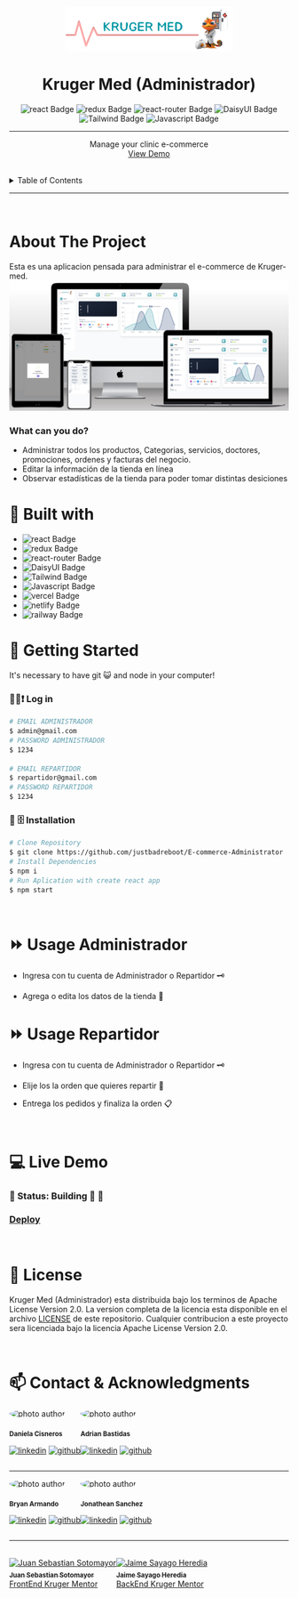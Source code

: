 <br />
<div align="center">
  <a href="https://github.com/justbadreboot/E-commerce-Administrator">
    <img src="./public/images/logo-template.png" alt="Logo" width="300" height="80">
  </a>

  <h1 align="center">Kruger Med (Administrador)</h1>

![react Badge](https://img.shields.io/badge/React-20232A?style=for-the-badge&logo=react&logoColor=61DAFB)
![redux Badge](https://img.shields.io/badge/Redux-593D88?style=for-the-badge&logo=redux&logoColor=white)
![react-router Badge](https://img.shields.io/badge/React_Router-CA4245?style=for-the-badge&logo=react-router&logoColor=white)
![DaisyUI Badge](https://img.shields.io/badge/DaisyUI-5A0EF8?style=for-the-badge&logo=DaisyUI&logoColor=white)
![Tailwind Badge](https://img.shields.io/badge/Tailwind-06B6D4?style=for-the-badge&logo=TailwindCSS&logoColor=white)
![Javascript Badge](https://img.shields.io/badge/Javascript-F7DF1E?style=for-the-badge&logo=JavaScript&logoColor=black)


---

  <p align="center">
    Manage your clinic e-commerce
    <br />
    <a href="https://e-commerce-administrator.vercel.app/">View Demo</a>
  </p>
</div>

<!-- TABLE OF CONTENTS -->

<br/>
<details>
  <summary>Table of Contents</summary>
  <ol>
    <li>
      <a href="#-about-the-project">About The Project</a>
      <ul>
        <li><a href="#🔨-built-with">Built with</a></li>
      </ul>
    </li>
    <li>
      <a href="#🤸-getting-started">Getting Started</a>
      <ul>
        <li><a href="#💾-installation">Installation</a></li>
      </ul>
    </li>
    <li><a href="#⏩-usage">Usage</a></li>
    <li><a href="#📜-license">License</a></li>
    <li><a href="#📫-contact">Contact</a></li>
  </ol>
</details>

<!-- ABOUT THE PROJECT -->

<hr/>
<br/>

#  About The Project


Esta es una aplicacion pensada para administrar el e-commerce de Kruger-med.
<br>
<img src="./public/images/mockup.png" alt="Screen devices">


### What can you do?

- Administrar todos los productos, Categorias, servicios, doctores, promociones, ordenes y facturas del negocio.
- Editar la información de la tienda en línea
- Observar estadísticas de la tienda para poder tomar distintas desiciones

# 🔨 Built with

- ![react Badge](https://img.shields.io/badge/React-20232A?style=for-the-badge&logo=react&logoColor=61DAFB)
- ![redux Badge](https://img.shields.io/badge/Redux-593D88?style=for-the-badge&logo=redux&logoColor=white)
- ![react-router Badge](https://img.shields.io/badge/React_Router-CA4245?style=for-the-badge&logo=react-router&logoColor=white)
- ![DaisyUI Badge](https://img.shields.io/badge/DaisyUI-5A0EF8?style=for-the-badge&logo=DaisyUI&logoColor=white)
- ![Tailwind Badge](https://img.shields.io/badge/Tailwind-06B6D4?style=for-the-badge&logo=TailwindCSS&logoColor=white)
- ![Javascript Badge](https://img.shields.io/badge/Javascript-F7DF1E?style=for-the-badge&logo=JavaScript&logoColor=black)
- ![vercel Badge](https://img.shields.io/badge/Vercel-000000?style=for-the-badge&logo=Vercel&logoColor=white)
- ![netlify Badge](https://img.shields.io/badge/Vercel-00C7B7?style=for-the-badge&logo=Netlify&logoColor=black)
- ![railway Badge](https://img.shields.io/badge/Railways-0B0D0E?style=for-the-badge&logo=Railway&logoColor=white)

<!-- GETTING STARTED -->

# 🤸 Getting Started

It's necessary to have git 😺 and node in your computer!


### 👨‍💻❗ Log in

```bash
# EMAIL ADMINISTRADOR
$ admin@gmail.com
# PASSWORD ADMINISTRADOR
$ 1234

# EMAIL REPARTIDOR
$ repartidor@gmail.com
# PASSWORD REPARTIDOR
$ 1234
```


### 💾 🗄️ Installation

```bash
# Clone Repository
$ git clone https://github.com/justbadreboot/E-commerce-Administrator
# Install Dependencies
$ npm i
# Run Aplication with create react app
$ npm start
```

<!-- USAGE EXAMPLES -->
<br/>

# ⏩ Usage Administrador

- Ingresa con tu cuenta de Administrador o Repartidor 🗝️

- Agrega o edita los datos de la tienda 📝


# ⏩ Usage Repartidor

- Ingresa con tu cuenta de Administrador o Repartidor 🗝️

- Elije los la orden que quieres repartir 📝

- Entrega los pedidos y finaliza la orden 📋


<!-- ROADMAP -->
<br/>

# 💻 Live Demo


###	🚧 Status: Building 🚀  🚧
###  [Deploy](https://e-commerce-administrator.vercel.app/)


<br/>

<!-- LICENSE -->

# 📜 License

Kruger Med (Administrador) esta distribuida bajo los terminos de Apache License Version 2.0. La version completa de la licencia esta disponible en el archivo [LICENSE](LICENSE) de este repositorio. Cualquier contribucion a este proyecto sera licenciada bajo la licencia Apache License Version 2.0.

<br/>
<!-- CONTACT -->

# 📫 Contact & Acknowledgments
<div style="display:flex">
<div>
<img style="border-radius: 50% !important;" src="https://avatars.githubusercontent.com/u/52048016?v=4" width="100px;" alt="photo author"/>

<sub><b>Daniela Cisneros</b></sub>
<br />

[![linkedin][linkedin.js]][linkedin-url] [![github][github.js]][github-url]
</div>

<hr/>
<div>
<img style="border-radius: 50% !important;" src="https://avatars.githubusercontent.com/u/82623546?v=4" width="100px;" alt="photo author"/>

<sub><b>Adrian Bastidas</b></sub>
<br />

[![linkedin][linkedin.js]][linkedin2-url] [![github][github.js]][github2-url]
</div>
</div>
<hr/>
<div style="display:flex">
<div>
<img style="border-radius: 50% !important;" src="https://avatars.githubusercontent.com/u/66704761?v=4" width="100px;" alt="photo author"/>

<sub><b>Bryan Armando</b></sub>
<br />

[![linkedin][linkedin.js]][linkedin3-url] [![github][github.js]][github3-url]
</div>

<hr/>
<div>
<img style="border-radius: 50% !important;" src="https://avatars.githubusercontent.com/u/80604082?v=4" width="100px;" alt="photo author"/>

<sub><b>Jonathean Sanchez</b></sub>
<br />

[![linkedin][linkedin.js]][linkedin4-url] [![github][github.js]][github4-url]
</div>
</div>
<hr/>
<br/>
<div style="display:flex">
<div>
<a href="https://github.com/Juanse7793"><img src="https://avatars.githubusercontent.com/u/96317674?v=4" width="100px;" alt="Juan Sebastian Sotomayor"/><br /><sub><b>Juan Sebastian Sotomayor</b></sub></a><br /><a href="https://github.com/Juanse7793" title="Code">FrontEnd Kruger Mentor</a>
</div>
<br/>
<hr/>
<div>
<a href="https://github.com/Juanse7793"><img src="https://avatars.githubusercontent.com/u/27781106?v=4" width="100px;" alt="Jaime Sayago Heredia"/><br /><sub><b>Jaime Sayago Heredia</b></sub></a><br /><a href="https://github.com/jaimepsayago" title="Code">BackEnd Kruger Mentor</a>
</div>
<div>



[linkedin.js]: https://img.shields.io/badge/-LinkedIn-1C82AD?logo=LinkedIn
[linkedin-url]: https://www.linkedin.com/in/daniela-cisneros
[linkedin2-url]: https://www.linkedin.com/search/results/all/?heroEntityKey=urn%3Ali%3Afsd_profile%3AACoAAC7ePl0BFj6WkCWQGsQqwEgPGrrp8Kzpe7s&keywords=adrian%20rafael%20bastidas%20moya&origin=RICH_QUERY_SUGGESTION&position=0&searchId=a944fdbf-5a03-4a71-8a32-11a700849fc3&sid=b%40k
[linkedin3-url]: https://www.linkedin.com/in/bryan-quisaguano
[linkedin4-url]:https://www.linkedin.com/in/jsnchezlucas/
[github.js]: https://img.shields.io/badge/-GitHub-181717?logo=GitHub
[github-url]: https://github.com/DaniCis
[github2-url]: https://github.com/Adrian-Bastidas
[github3-url]: https://github.com/orgs/justbadreboot/people/BryanArmando
[github4-url]: https://github.com/orgs/justbadreboot/people/jonato96
